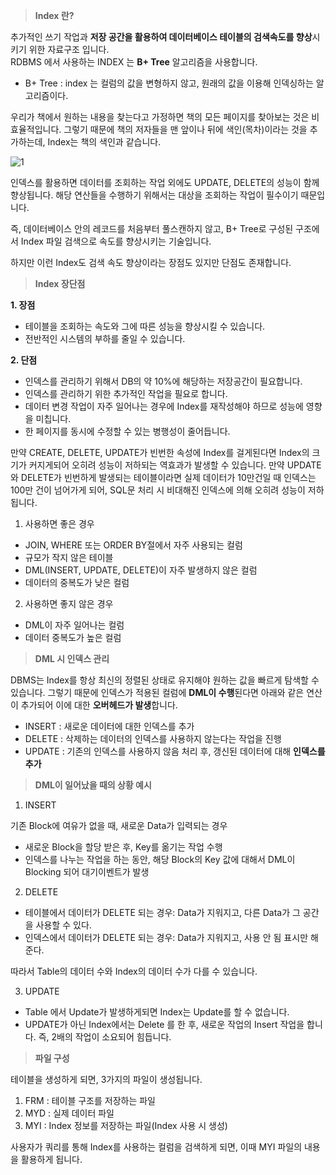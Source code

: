 > **Index 란?**

추가적인 쓰기 작업과 **저장 공간을 활용하여 데이터베이스 테이블의 검색속도를 향상**시키기 위한 자료구조 입니다.   
RDBMS 에서 사용하는 INDEX 는 **B+ Tree** 알고리즘을 사용합니다.     
- B+ Tree : index 는 컬럼의 값을 변형하지 않고, 원래의 값을 이용해 인덱싱하는 알고리즘이다.

우리가 책에서 원하는 내용을 찾는다고 가정하면 책의 모든 페이지를 찾아보는 것은 비효율적입니다. 그렇기 때문에 책의 저자들을 맨 앞이나 뒤에 색인(목차)이라는 것을 추가하는데, Index는 책의 색인과 같습니다.

![1](https://user-images.githubusercontent.com/63203480/132804500-84edef71-dd7c-478f-8137-70e804f6f942.png)

인덱스를 활용하면 데이터를 조회하는 작업 외에도 UPDATE, DELETE의 성능이 함께 향상됩니다. 해당 연산들을 수행하기 위해서는 대상을 조회하는 작업이 필수이기 때문입니다.

즉, 데이터베이스 안의 레코드를 처음부터 풀스캔하지 않고, B+ Tree로 구성된 구조에서 Index 파일 검색으로 속도를 향상시키는 기술입니다.

하지만 이런 Index도 검색 속도 향상이라는 장점도 있지만 단점도 존재합니다.

> **Index 장단점**

**1. 장점**

-   테이블을 조회하는 속도와 그에 따른 성능을 향상시킬 수 있습니다.
-   전반적인 시스템의 부하를 줄일 수 있습니다.

**2. 단점**

-   인덱스를 관리하기 위해서 DB의 약 10%에 해당하는 저장공간이 필요합니다.
-   인덱스를 관리하기 위한 추가적인 작업을 필요로 합니다.
-   데이터 변경 작업이 자주 일어나는 경우에 Index를 재작성해야 하므로 성능에 영향을 미칩니다.
-   한 페이지를 동시에 수정할 수 있는 병행성이 줄어듭니다.

만약 CREATE, DELETE, UPDATE가 빈번한 속성에 Index를 걸게된다면 Index의 크기가 커지게되어 오히려 성능이 저하되는 역효과가 발생할 수 있습니다. 만약 UPDATE와 DELETE가 빈번하게 발생되는 테이블이라면 실제 데이터가 10만건일 때 인덱스는 100만 건이 넘어가게 되어, SQL문 처리 시 비대해진 인덱스에 의해 오히려 성능이 저하됩니다.

1. 사용하면 좋은 경우

-   JOIN, WHERE 또는 ORDER BY절에서 자주 사용되는 컬럼
-   규모가 작지 않은 테이블
-   DML(INSERT, UPDATE, DELETE)이 자주 발생하지 않은 컬럼
-   데이터의 중복도가 낮은 컬럼

2. 사용하면 좋지 않은 경우

-   DML이 자주 일어나는 컬럼
-   데이터 중복도가 높은 컬럼

> **DML 시 인덱스 관리**

DBMS는 Index를 항상 최신의 정렬된 상태로 유지해야 원하는 값을 빠르게 탐색할 수 있습니다. 그렇기 때문에 인덱스가 적용된 컬럼에 **DML이 수행**된다면 아래와 같은 연산이 추가되어 이에 대한 **오버헤드가 발생**합니다.

-   INSERT : 새로운 데이터에 대한 인덱스를 추가
-   DELETE : 삭제하는 데이터의 인덱스를 사용하지 않는다는 작업을 진행
-   UPDATE : 기존의 인덱스를 사용하지 않음 처리 후, 갱신된 데이터에 대해 **인덱스를 추가**

> **DML이 일어났을 때의 상황 예시**

1. INSERT

기존 Block에 여유가 없을 때, 새로운 Data가 입력되는 경우

-   새로운 Block을 할당 받은 후, Key를 옮기는 작업 수행
-   인덱스를 나누는 작업을 하는 동안, 해당 Block의 Key 값에 대해서 DML이 Blocking 되어 대기이벤트가 발생

2. DELETE

-   테이블에서 데이터가 DELETE 되는 경우: Data가 지워지고, 다른 Data가 그 공간을 사용할 수 있다.
-   인덱스에서 데이터가 DELETE 되는 경우: Data가 지워지고, 사용 안 됨 표시만 해준다.

따라서 Table의 데이터 수와 Index의 데이터 수가 다를 수 있습니다.

3. UPDATE

-   Table 에서 Update가 발생하게되면 Index는 Update를 할 수 없습니다.
-   UPDATE가 아닌 Index에서는 Delete 를 한 후, 새로운 작업의 Insert 작업을 합니다. 즉, 2배의 작업이 소요되어 힘듭니다.

> **파일 구성**

테이블을 생성하게 되면, 3가지의 파일이 생성됩니다.

1.  FRM : 테이블 구조를 저장하는 파일
2.  MYD : 실제 데이터 파일
3.  MYI : Index 정보를 저장하는 파일(Index 사용 시 생성)

사용자가 쿼리를 통해 Index를 사용하는 컬럼을 검색하게 되면, 이때 MYI 파일의 내용을 활용하게 됩니다.
